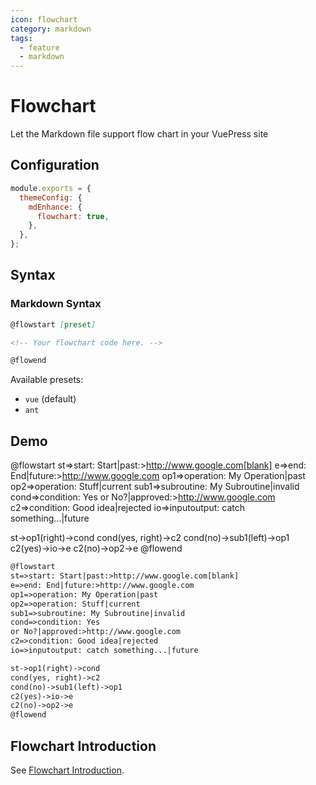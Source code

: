 ```yaml
---
icon: flowchart
category: markdown
tags:
  - feature
  - markdown
---
```


# Flowchart

Let the Markdown file support flow chart in your VuePress site

## Configuration

```js {4}
module.exports = {
  themeConfig: {
    mdEnhance: {
      flowchart: true,
    },
  },
};
```

## Syntax

### Markdown Syntax

```markdown
@flowstart [preset]

<!-- Your flowchart code here. -->

@flowend
```

Available presets:

- `vue` (default)
- `ant`

## Demo

<!-- markdownlint-disable -->

@flowstart
st=>start: Start|past:>http://www.google.com[blank]
e=>end: End|future:>http://www.google.com
op1=>operation: My Operation|past
op2=>operation: Stuff|current
sub1=>subroutine: My Subroutine|invalid
cond=>condition: Yes
or No?|approved:>http://www.google.com
c2=>condition: Good idea|rejected
io=>inputoutput: catch something...|future

st->op1(right)->cond
cond(yes, right)->c2
cond(no)->sub1(left)->op1
c2(yes)->io->e
c2(no)->op2->e
@flowend

<!-- markdownlint-restore -->

```md
@flowstart
st=>start: Start|past:>http://www.google.com[blank]
e=>end: End|future:>http://www.google.com
op1=>operation: My Operation|past
op2=>operation: Stuff|current
sub1=>subroutine: My Subroutine|invalid
cond=>condition: Yes
or No?|approved:>http://www.google.com
c2=>condition: Good idea|rejected
io=>inputoutput: catch something...|future

st->op1(right)->cond
cond(yes, right)->c2
cond(no)->sub1(left)->op1
c2(yes)->io->e
c2(no)->op2->e
@flowend
```

## Flowchart Introduction

See [Flowchart Introduction](https://vuepress-theme-hope.mrhope.site/md-enhance/guide/flowchart/#flowchart-intro).
